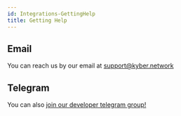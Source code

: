 ```yaml
---
id: Integrations-GettingHelp
title: Getting Help
---
```

[//]: # (tagline)
## Email

You can reach us by our email at support@kyber.network

## Telegram

You can also [join our developer telegram group!](https://t.me/kyberdeveloper)
